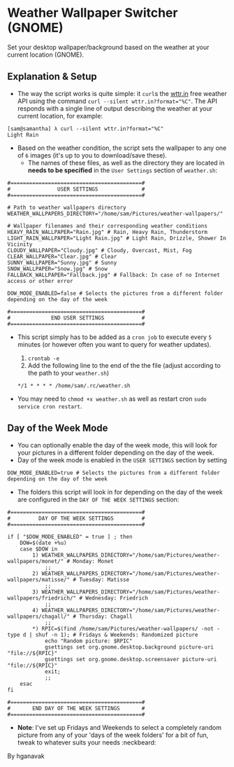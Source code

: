 # Weather Wallpaper Switcher (GNOME)
Set your desktop wallpaper/background based on the weather at your current location (GNOME).


##  Explanation & Setup
* The way the script works is quite simple: it `curl`s the [wttr.in](https://github.com/chubin/wttr.in/) free weather API using the command `curl --silent wttr.in?format="%C"`. The API responds with a single line of output describing the weather at your current location, for example:

```shell
[sam@samantha] λ curl --silent wttr.in?format="%C"
Light Rain
```

* Based on the weather condition, the script sets the wallpaper to any one of `6` images (it's up to you to download/save these).
  * The names of these files, as well as the directory they are located in **needs to be specified** in the `User Settings` section of `weather.sh`:

```
#==========================================#
#               USER SETTINGS              #
#==========================================#

# Path to weather wallpapers directory
WEATHER_WALLPAPERS_DIRECTORY="/home/sam/Pictures/weather-wallpapers/"

# Wallpaper filenames and their corresponding weather conditions
HEAVY_RAIN_WALLPAPER="Rain.jpg" # Rain, Heavy Rain, Thunderstorm
LIGHT_RAIN_WALLPAPER="Light Rain.jpg" # Light Rain, Drizzle, Shower In Vicinity
CLOUDY_WALLPAPER="Cloudy.jpg" # Cloudy, Overcast, Mist, Fog
CLEAR_WALLPAPER="Clear.jpg" # Clear
SUNNY_WALLPAPER="Sunny.jpg" # Sunny
SNOW_WALLPAPER="Snow.jpg" # Snow
FALLBACK_WALLPAPER="Fallback.jpg" # Fallback: In case of no Internet access or other error

DOW_MODE_ENABLED=false # Selects the pictures from a different folder depending on the day of the week

#==========================================#
#             END USER SETTINGS            #
#==========================================#
```

* This script simply has to be added as a `cron job` to execute every `5` minutes (or however often you want to query for weather updates).
  1) `crontab -e`
  2) Add the following line to the end of the the file (adjust according to the path to your `weather.sh`)
  ```
  */1 * * * * /home/sam/.rc/weather.sh
  ```

* You may need to `chmod +x weather.sh` as well as restart cron `sudo service cron restart`.

## Day of the Week Mode
* You can optionally enable the day of the week mode, this will look for your pictures in a different folder depending on the day of the week.
* Day of the week mode is enabled in the `USER SETTINGS` section by setting

```
DOW_MODE_ENABLED=true # Selects the pictures from a different folder depending on the day of the week
```

* The folders this script will look in for depending on the day of the week are configured in the  `DAY OF THE WEEK SETTINGS` section:

```
#==========================================#
#         DAY OF THE WEEK SETTINGS         #
#==========================================#

if [ "$DOW_MODE_ENABLED" = true ] ; then
	DOW=$(date +%u)
	case $DOW in
		1) WEATHER_WALLPAPERS_DIRECTORY="/home/sam/Pictures/weather-wallpapers/monet/" # Monday: Monet
			;;
		2) WEATHER_WALLPAPERS_DIRECTORY="/home/sam/Pictures/weather-wallpapers/matisse/" # Tuesday: Matisse
			;;
		3) WEATHER_WALLPAPERS_DIRECTORY="/home/sam/Pictures/weather-wallpapers/friedrich/" # Wednesday: Friedrich
			;;
		4) WEATHER_WALLPAPERS_DIRECTORY="/home/sam/Pictures/weather-wallpapers/chagall/" # Thursday: Chagall
			;;
		*) RPIC=$(find /home/sam/Pictures/weather-wallpapers/ -not -type d | shuf -n 1); # Fridays & Weekends: Randomized picture
			echo "Random picture: $RPIC"
			gsettings set org.gnome.desktop.background picture-uri "file://${RPIC}"
			gsettings set org.gnome.desktop.screensaver picture-uri "file://${RPIC}"
			exit;
			;;
	esac
fi

#==========================================#
#       END DAY OF THE WEEK SETTINGS       #
#==========================================#
```
* **Note**: I've set up Fridays and Weekends to select a completely random picture from any of your 'days of the week folders' for a bit of fun, tweak to whatever suits your needs :neckbeard:

By hganavak
